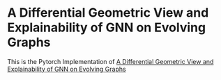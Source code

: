# A Differential Geometric View and Explainability of GNN on Evolving Graphs
This is the Pytorch Implementation of [A Differential Geometric View and Explainability of GNN on Evolving Graphs](https://openreview.net/forum?id=lRdhvzMpVYV)
